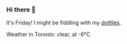 ### Hi there :wave:

It's Friday! I might be fiddling with my [dotfiles](https://github.com/bewuethr/dotfiles).

Weather in Toronto: clear, at -6°C.
